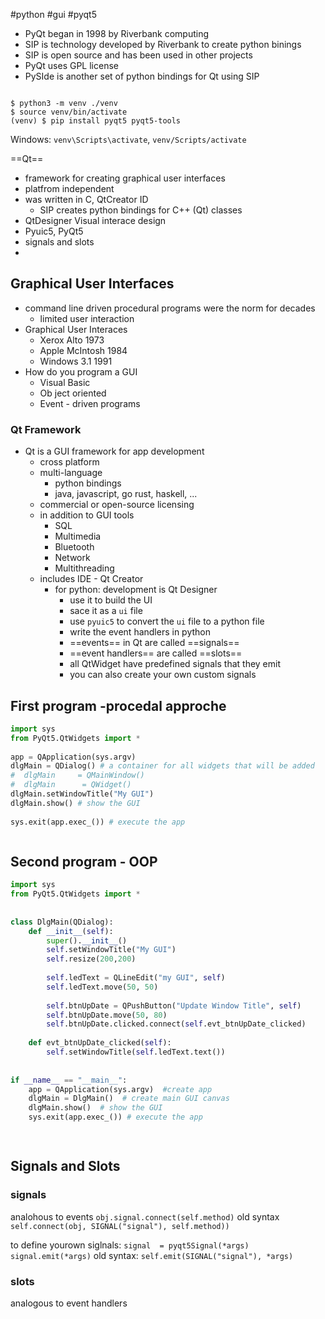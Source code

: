#python #gui #pyqt5

- PyQt began in 1998 by Riverbank computing
- SIP is technology developed by Riverbank to create python binings
- SIP is open source and has been used in other projects
- PyQt uses GPL license
- PySIde is another set of python bindings for Qt using SIP



```shell

$ python3 -m venv ./venv
$ source venv/bin/activate
(venv) $ pip install pyqt5 pyqt5-tools
```

Windows: `venv\Scripts\activate`, `venv/Scripts/activate`

==Qt==
- framework for creating graphical user interfaces
- platfrom independent
- was written in C, QtCreator ID
	- SIP creates python bindings for C++ (Qt) classes
- QtDesigner Visual interace design
- Pyuic5, PyQt5
- signals and slots
- 


## Graphical User Interfaces
- command line driven procedural programs were the norm for decades
	- limited user interaction
- Graphical User Interaces
	- Xerox Alto 1973
	- Apple McIntosh 1984
	- Windows 3.1 1991
- How do you program a GUI
	- Visual Basic
	- Ob ject oriented
	- Event - driven programs

### Qt Framework
- Qt is a GUI framework for app development
	- cross platform
	- multi-language
		- python bindings
		- java, javascript, go rust, haskell, ...
	- commercial or open-source licensing
	- in addition to GUI tools
		- SQL
		- Multimedia
		- Bluetooth
		- Network
		- Multithreading
	- includes IDE - Qt Creator
		- for python: development is Qt Designer
			- use it to build the UI
			- sace it as a `ui` file
			- use `pyuic5` to convert the `ui` file to a python file
			- write the event handlers in python
			- ==events== in Qt are called ==signals==
			- ==event handlers== are called ==slots==
			- all QtWidget have predefined signals that they emit
			- you can also create your own custom signals

## First program -procedal approche
```python
import sys   
from PyQt5.QtWidgets import *  
  
app = QApplication(sys.argv)  
dlgMain = QDialog() # a container for all widgets that will be added
#  dlgMain     = QMainWindow()
#  dlgMain      = QWidget()
dlgMain.setWindowTitle("My GUI")  
dlgMain.show() # show the GUI  
  
sys.exit(app.exec_()) # execute the app



```

## Second program - OOP
```python
import sys  
from PyQt5.QtWidgets import *  
  
  
class DlgMain(QDialog):  
    def __init__(self):  
        super().__init__()  
        self.setWindowTitle("My GUI")  
        self.resize(200,200)  
  
        self.ledText = QLineEdit("my GUI", self)  
        self.ledText.move(50, 50)  
  
        self.btnUpDate = QPushButton("Update Window Title", self)  
        self.btnUpDate.move(50, 80)  
        self.btnUpDate.clicked.connect(self.evt_btnUpDate_clicked)  
  
    def evt_btnUpDate_clicked(self):  
        self.setWindowTitle(self.ledText.text())  
  
  
if __name__ == "__main__":  
    app = QApplication(sys.argv)  #create app
    dlgMain = DlgMain()  # create main GUI canvas
    dlgMain.show()  # show the GUI
    sys.exit(app.exec_()) # execute the app
		



```


## Signals and Slots

### signals
analohous to events
`obj.signal.connect(self.method)`
old syntax `self.connect(obj, SIGNAL("signal"), self.method))`

to define yourown siglnals:
`signal  = pyqt5Signal(*args)`
`signal.emit(*args)`
old syntax: `self.emit(SIGNAL("signal"), *args)`

### slots
analogous to event handlers









